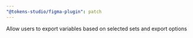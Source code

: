 ```yaml
---
"@tokens-studio/figma-plugin": patch
---
```


Allow users to export variables based on selected sets and export options
